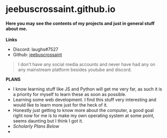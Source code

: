# jeebuscrossaint.github.io
#### Here you may see the contents of my projects and just in general stuff about me. 

**Links**
- Discord: laughs#7527
- Github: [jeebuscrossaint](https://github.com/jeebuscrossaint)
> I don't have any social media accounts and never have had any on any mainstream platform besides youtube and discord.

**PLANS**
- I know learning stuff like JS and Python will get me very far, as such it is a priority for myself to learn these as soon as possible.
- Learning some web development. I find this stuff very interesting and would like to learn more just for the heck of it.
- Honestly just getting to know more about the computer, a good goal right now for me is to make my own operating system at some point, seems daunting but I think I got it.
- *Scholarly Plans Below*
- 
